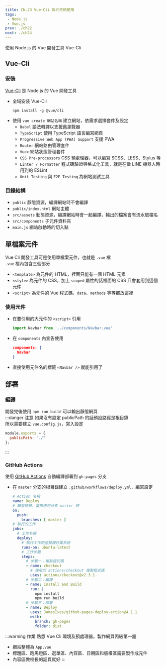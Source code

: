 ```yaml
--- 
title: Ch.23 Vue-Cli 與元件的使用
tags:
 - Node.js
 - Vue.js
prev: ./ch22
next: ./ch24
---
```

使用 Node.js 的 Vue 開發工具 Vue-Cli
<!-- more -->
## Vue-Cli
### 安裝
[Vue-Cli](https://cli.vuejs.org/) 是 Node.js 的 Vue 開發工具
- 全域安裝 Vue-Cli
  ```
  npm install -g @vue/cli
  ```
- 使用 `vue create 網站名稱` 建立網站，依需求選擇套件及設定
  - `Babel` 語法轉譯以支援舊瀏覽器
  - `TypeScript` 使用 TypeScript 語言編寫網頁
  - `Progressive Web App (PWA) Support` 支援 PWA
  - `Router` 網站路由管理套件
  - `Vuex` 網站狀態管理套件
  - `CSS Pre-processors` CSS 預處理器，可以編寫 SCSS、LESS、Stylus 等
  - `Linter / Formatter` 程式碼驗證與格式化工具，就是在做 LINE 機器人時用到的 ESLint
  - `Unit Testing` 與 `E2E Testing` 為網站測試工具
### 目錄結構
- `public` 靜態資源，編譯網站時不會編譯
- `public/index.html` 網站主體
- `src/assets` 動態資源，編譯網站時會一起編譯，輸出的檔案會有流水號檔名
- `src/components` 子元件資料夾
- `main.js` 網站啟動時的切入點

## 單檔案元件
Vue Cli 開發工具可是使用單檔案元件，也就是 `.vue` 檔  
`.vue` 檔內包含三個部分

- `<template>` 為元件的 HTML，裡面只能有一個 HTML 元素
- `<style>` 為元件的 CSS，加上 `scoped` 屬性的話裡面的 CSS 只會套用到這個元件
- `<script>` 為元件的 Vue 程式碼，`data`、`methods` 等等都放這裡

### 使用元件
- 在要引用的大元件的 `<script>` 引用
  ```js
  import Navbar from '../components/Navbar.vue'
  ```
- 在 `components` 內宣告使用
  ```json
  components: {
    Navbar
  }
  ```
- 直接使用元件名的標籤 `<Navbar />` 就能引用了

## 部署
### 編譯
開發完後使用 `npm run build` 可以輸出靜態網頁  
:::danger 注意
如果沒有設定 publicPath 的話預設路徑是根目錄  
所以需要建立 `vue.config.js`，寫入設定  
```js
module.exports = {
  publicPath: "./"
};
```
:::

### GitHub Actions
使用 [GitHub Actions](https://github.com/features/actions) 自動編譯部署到 `gh-pages` 分支  
- 在 `master` 分支的根目錄建立 `.github/workflows/deploy.yml`，編寫設定
  ```yml
  # Action 名稱
  name: Deploy
  # 觸發時機，當推送到分支 master 時
  on:
    push:
      branches: [ master ]
  # 執行的工作
  jobs:
    # 工作名稱
    deploy:
      # 執行工作的虛擬機作業系統
      runs-on: ubuntu-latest
      # 工作步驟
      steps:
        # 步驟一：複製程式碼
        - name: checkout
          # 使用的 actions/checkout 複製程式碼
          uses: actions/checkout@v2.3.1
        # 步驟二：編譯
        - name: Install and Build
          run: |
            npm install
            npm run build
        # 步驟三：部署
        - name: Deploy
          uses: JamesIves/github-pages-deploy-action@4.1.1
          with:
            branch: gh-pages
            folder: dist
  ```

:::warning 作業
熟悉 Vue Cli 環境及預處理器，製作網頁丙級第一題
- 網站整體為 `App.vue`
- 標題區、跑馬燈區、選單區、內容區、日期區和版權區需要製作成元件
- 內容區做校長的話頁就好
:::
